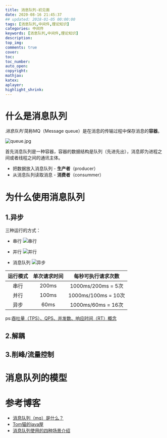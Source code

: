 ```yaml
---
title: 消息队列-初见面
date: 2020-08-16 21:45:37
## updated: 2018-01-05 00:00:00
tags: [消息队列,中间件,理论知识]
categories: 中间件
keywords: [消息队列,中间件,理论知识]
description: 
top_img:
comments: true
cover:  
toc:  
toc_number:
auto_open:
copyright:
mathjax:
katex:
aplayer:
highlight_shrink:
---
```


# 什么是消息队列

*消息队列* 简称MQ（Message queue）是在消息的传输过程中保存消息的**容器**。

![queue.jpg](https://i.loli.net/2020/08/17/c7dkrzRlwNyVMZK.jpg)

首先消息队列是一种容器，容器的数据结构是队列（先进先出），消息即为进程之间或者线程之间的通讯主体。

+ 把数据放入消息队列 - **生产者**（producer）
+ 从消息队列读取消息 - **消费者**（consummer）


# 为什么使用消息队列
## 1.异步
三种运行的方式：
+ 串行
![串行](https://i.loli.net/2020/08/17/h9IqaNBPQLtn3R7.jpg)

+ 并行
![并行](https://i.loli.net/2020/08/17/mjs1gYT8rlIXDC9.jpg)

+ 消息队列
![异步](https://i.loli.net/2020/08/19/MQ6Ve5cTsSnLkrI.jpg)

运行模式|单次请求时间|每秒可执行请求次数
:---:|:---:|:---:
串行|200ms|1000ms/200ms = 5次
并行|100ms|1000ms/100ms = 10次
异步|60ms|1000ms/60ms = 16次
ps:[吞吐量（TPS）、QPS、并发数、响应时间（RT）概念](https://www.cnblogs.com/longxiaojiangi/p/9259745.html)

## 2.解耦
## 3.削峰/流量控制
# 消息队列的模型


# 参考博客
+ [消息队列（mq）是什么？](https://www.zhihu.com/question/54152397?sort=created)
+ [Tom猫的java屋](https://zhuanlan.zhihu.com/p/162991166)
+ [消息队列使用的四种场景介绍](https://www.cnblogs.com/yanglang/p/9259172.html)